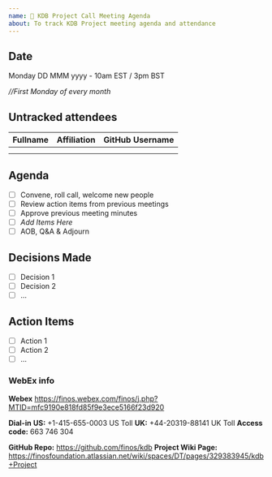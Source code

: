 ```yaml
---
name: 🤝 KDB Project Call Meeting Agenda
about: To track KDB Project meeting agenda and attendance
---
```


## Date
Monday DD MMM yyyy - 10am EST / 3pm BST

_//First Monday of every month_

## Untracked attendees
| Fullname | Affiliation | GitHub Username |
|:-----|:-----|:-----|
| | | |
| | | |

## Agenda

- [ ] Convene, roll call, welcome new people
- [ ] Review action items from previous meetings
- [ ] Approve previous meeting minutes
- [ ] _Add Items Here_
- [ ] AOB, Q&A & Adjourn

## Decisions Made
- [ ] Decision 1
- [ ] Decision 2
- [ ] ...

## Action Items
- [ ] Action 1
- [ ] Action 2
- [ ] ...

### WebEx info
**Webex** 
https://finos.webex.com/finos/j.php?MTID=mfc9190e818fd85f9e3ece5166f23d920

**Dial-in**
**US:** +1-415-655-0003 US Toll
**UK:** +44-20319-88141 UK Toll
**Access code:** 663 746 304

**GitHub Repo:** https://github.com/finos/kdb
**Project Wiki Page:** https://finosfoundation.atlassian.net/wiki/spaces/DT/pages/329383945/kdb+Project